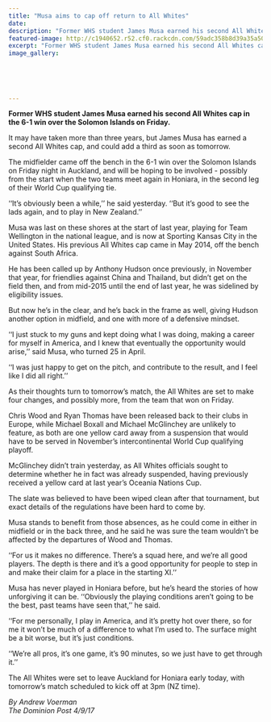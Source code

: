 ```yaml
---
title: "Musa aims to cap off return to All Whites"
date: 
description: "Former WHS student James Musa earned his second All Whites cap in the 6-1 win over the Solomon Islands on Friday..."
featured-image: http://c1940652.r52.cf0.rackcdn.com/59adc358b8d39a35a50005ec/MUSA-2nd-All-Whites-cap-4-sept-dominion.jpg
excerpt: "Former WHS student James Musa earned his second All Whites cap in the 6-1 win over the Solomon Islands on Friday."
image_gallery:
    
    
    
    
    
---
```


<p><strong>Former WHS student James Musa earned his second All Whites cap in the 6-1 win over the Solomon Islands on Friday.</strong></p>
<p data-bind="text: $data">It may have taken more than three years, but James Musa has earned a second All Whites cap, and could add a third as soon as tomorrow.</p>
<p data-bind="text: $data">The midfielder came off the bench in the 6-1 win over the Solomon Islands on Friday night in Auckland, and will be hoping to be involved - possibly from the start when the two teams meet again in Honiara, in the second leg of their World Cup qualifying tie.</p>
<p data-bind="text: $data">&lsquo;&lsquo;It&rsquo;s obviously been a while,&rsquo;&rsquo; he said yesterday. &lsquo;&lsquo;But it&rsquo;s good to see the lads again, and to play in New Zealand.&rsquo;&rsquo;</p>
<p data-bind="text: $data">Musa was last on these shores at the start of last year, playing for Team Wellington in the national league, and is now at Sporting Kansas City in the United States. His previous All Whites cap came in May 2014, off the bench against South Africa.</p>
<p data-bind="text: $data">He has been called up by Anthony Hudson once previously, in November that year, for friendlies against China and Thailand, but didn&rsquo;t get on the field then, and from mid-2015 until the end of last year, he was sidelined by eligibility issues.</p>
<p data-bind="text: $data">But now he&rsquo;s in the clear, and he&rsquo;s back in the frame as well, giving Hudson another option in midfield, and one with more of a defensive mindset.</p>
<p data-bind="text: $data">&lsquo;&lsquo;I just stuck to my guns and kept doing what I was doing, making a career for myself in America, and I knew that eventually the opportunity would arise,&rsquo;&rsquo; said Musa, who turned 25 in April.</p>
<p data-bind="text: $data">&lsquo;&lsquo;I was just happy to get on the pitch, and contribute to the result, and I feel like I did all right.&rsquo;&rsquo;</p>
<p data-bind="text: $data">As their thoughts turn to tomorrow&rsquo;s match, the All Whites are set to make four changes, and possibly more, from the team that won on Friday.</p>
<p data-bind="text: $data">Chris Wood and Ryan Thomas have been released back to their clubs in Europe, while Michael Boxall and Michael McGlinchey are unlikely to feature, as both are one yellow card away from a suspension that would have to be served in November&rsquo;s intercontinental World Cup qualifying playoff.</p>
<p data-bind="text: $data">McGlinchey didn&rsquo;t train yesterday, as All Whites officials sought to determine whether he in fact was already suspended, having previously received a yellow card at last year&rsquo;s Oceania Nations Cup.</p>
<p data-bind="text: $data">The slate was believed to have been wiped clean after that tournament, but exact details of the regulations have been hard to come by.</p>
<p data-bind="text: $data">Musa stands to benefit from those absences, as he could come in either in midfield or in the back three, and he said he was sure the team wouldn&rsquo;t be affected by the departures of Wood and Thomas.</p>
<p data-bind="text: $data">&lsquo;&lsquo;For us it makes no difference. There&rsquo;s a squad here, and we&rsquo;re all good players. The depth is there and it&rsquo;s a good opportunity for people to step in and make their claim for a place in the starting XI.&rsquo;&rsquo;</p>
<p data-bind="text: $data">Musa has never played in Honiara before, but he&rsquo;s heard the stories of how unforgiving it can be. &lsquo;&lsquo;Obviously the playing conditions aren&rsquo;t going to be the best, past teams have seen that,&rsquo;&rsquo; he said.</p>
<p data-bind="text: $data">&lsquo;&lsquo;For me personally, I play in America, and it&rsquo;s pretty hot over there, so for me it won&rsquo;t be much of a difference to what I&rsquo;m used to. The surface might be a bit worse, but it&rsquo;s just conditions.</p>
<p data-bind="text: $data">&lsquo;&lsquo;We&rsquo;re all pros, it&rsquo;s one game, it&rsquo;s 90 minutes, so we just have to get through it.&rsquo;&rsquo;</p>
<p data-bind="text: $data">The All Whites were set to leave Auckland for Honiara early today, with tomorrow&rsquo;s match scheduled to kick off at 3pm (NZ time).</p>
<p><em>By Andrew Voerman<br />The Dominion Post 4/9/17</em></p>

